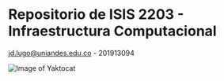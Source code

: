 # Repositorio de ISIS 2203 - Infraestructura Computacional
jd.lugo@uniandes.edu.co - 201913094

![Image of Yaktocat](https://avatars.githubusercontent.com/u/60227071?s=460&u=74a05b1cde1bed9088a9e972e406a7846aee0b11&v=4)
 
